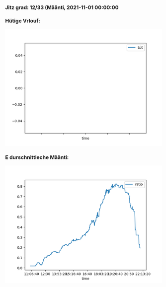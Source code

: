 ### Jitz grad: 12/33 (Määnti, 2021-11-01 00:00:00

### Hütige Vrlouf:
![Graph](Today.png)

### E durschnittleche Määnti:
![Graph](Määnti.png)